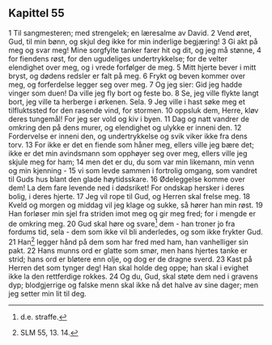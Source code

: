 ## Kapittel 55

1 Til sangmesteren; med strengelek; en læresalme av David.
2 Vend øret, Gud, til min bønn, og skjul deg ikke for min inderlige begjæring!
3 Gi akt på meg og svar meg! Mine sorgfylte tanker farer hit og dit, og jeg må stønne,
4 for fiendens røst, for den ugudeliges undertrykkelse; for de velter elendighet over meg, og i vrede forfølger de meg.
5 Mitt hjerte bever i mitt bryst, og dødens redsler er falt på meg.
6 Frykt og beven kommer over meg, og forferdelse legger seg over meg.
7 Og jeg sier: Gid jeg hadde vinger som duen! Da ville jeg fly bort og feste bo.
8 Se, jeg ville flykte langt bort, jeg ville ta herberge i ørkenen. Sela.
9 Jeg ville i hast søke meg et tilfluktssted for den rasende vind, for stormen.
10 oppsluk dem, Herre, kløv deres tungemål! For jeg ser vold og kiv i byen.
11 Dag og natt vandrer de omkring den på dens murer, og elendighet og ulykke er inneni den.
12 Fordervelse er inneni den, og undertrykkelse og svik viker ikke fra dens torv.
13 For ikke er det en fiende som håner meg, ellers ville jeg bære det; ikke er det min avindsmann som opphøyer seg over meg, ellers ville jeg skjule meg for ham;
14 men det er du, du som var min likemann, min venn og min kjenning -
15 vi som levde sammen i fortrolig omgang, som vandret til Guds hus blant den glade høytidsskare.
16 Ødeleggelse komme over dem! La dem fare levende ned i dødsriket! For ondskap hersker i deres bolig, i deres hjerte.
17 Jeg vil rope til Gud, og Herren skal frelse meg.
18 Kveld og morgen og middag vil jeg klage og sukke, så hører han min røst.
19 Han forløser min sjel fra striden imot meg og gir meg fred; for i mengde er de omkring meg.
20 Gud skal høre og svare[^1] dem - han troner jo fra fordums tid, sela - dem som ikke vil bli anderledes, og som ikke frykter Gud.
21 Han[^2] legger hånd på dem som har fred med ham, han vanhelliger sin pakt.
22 Hans munns ord er glatte som smør, men hans hjertes tanke er strid; hans ord er bløtere enn olje, og dog er de dragne sverd.
23 Kast på Herren det som tynger deg! Han skal holde deg oppe; han skal i evighet ikke la den rettferdige rokkes.
24 Og du, Gud, skal støte dem ned i gravens dyp; blodgjerrige og falske menn skal ikke nå det halve av sine dager; men jeg setter min lit til deg.

[^1]:  d.e. straffe.
[^2]:  SLM 55, 13. 14.

